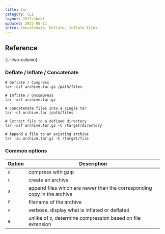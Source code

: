 ```yaml
---
title: tar
category: CLI
layout: 2017/sheet
updated: 2022-08-11
intro: Concatenate, Deflate, Inflate files
---
```

## Reference
{:.-two-column}

### Deflate / Inflate / Concatenate
```shell
# Deflate / Compress
tar -czf archive.tar.gz /path/files
```

```shell
# Inflate / Uncompress
tar -xzf archive.tar.gz
```

```shell
# Concatenate files into a single tar
tar -cf archive.tar /path/files
```

```shell
# Extract file to a defined directory
tar -xzf archive.tar.gz -C /target/directory
```

```shell
# Append a file to an existing archive
tar -zu archive.tar.gz -C /target/file
```

### Common options

| Option | Description                                                              |
|--------|--------------------------------------------------------------------------|
| `z`    | compress with gzip                                                       |
| `c`    | create an archive                                                        |
| `u`    | append files which are newer than the corresponding copy in the archive |
| `f`    | filename of the archive                                                  |
| `v`    | verbose, display what is inflated or deflated                            |
| `a`    | unlike of `z`, determine compression based on file extension             |
